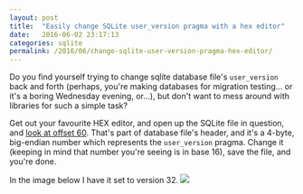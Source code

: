 ```yaml
---
layout: post
title:  "Easily change SQLite user_version pragma with a hex editor"
date:   2016-06-02 23:17:13
categories: sqlite
permalink: /2016/06/change-sqlite-user-version-pragma-hex-editor/
---
```


Do you find yourself trying to change sqlite database file's `user_version` back and forth (perhaps, you're making databases for migration testing... or it's a boring Wednesday evening, or...), but don't want to mess around with libraries for such a simple task?

Get out your favourite HEX editor, and open up the SQLite file in question, and [look at offset 60](https://www.sqlite.org/fileformat.html#section_1_2_14). That's part of database file's header, and it's a 4-byte, big-endian number which represents the `user_version` pragma. Change it (keeping in mind that number you're seeing is in base 16), save the file, and you're done.

In the image below I have it set to version 32.
![](http://i.imgur.com/U1PiQ1q.png)
